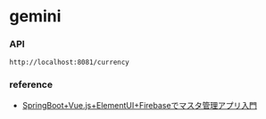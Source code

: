 # gemini
### API
```
http://localhost:8081/currency
```

### reference
* [SpringBoot+Vue.js+ElementUI+Firebaseでマスタ管理アプリ入門](https://qiita.com/shunp/items/abea7fa01e7a664c85da)